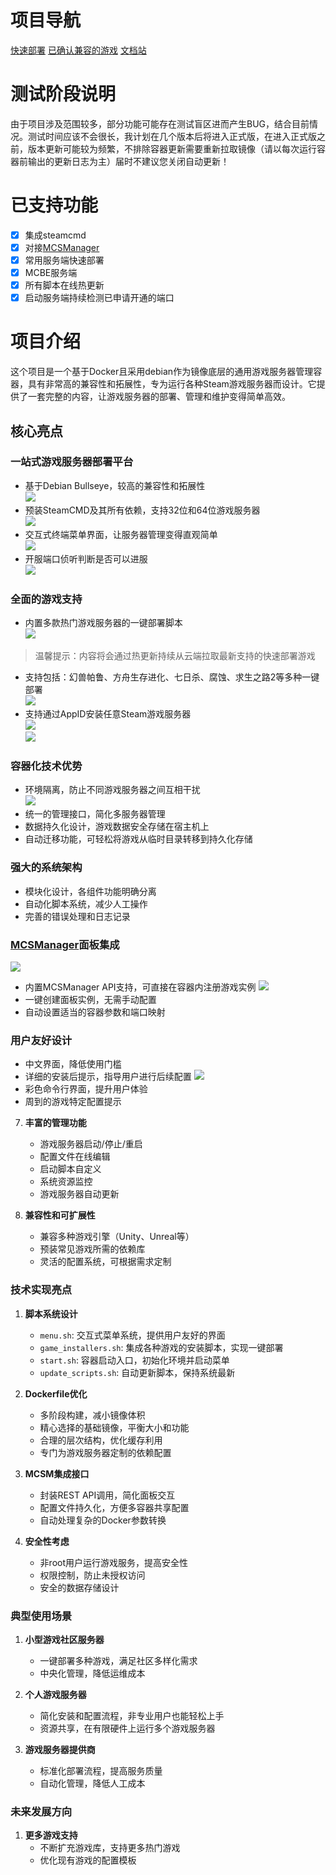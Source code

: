 # 项目导航
   [快速部署](https://github.com/yxsj245/gameserver_container/blob/main/%E5%BF%AB%E9%80%9F%E5%85%A5%E9%97%A8.md)
   [已确认兼容的游戏](https://github.com/yxsj245/gameserver_container/blob/main/已确认兼容的游戏.md)
   [文档站](http://blogpage.xiaozhuhouses.asia/html4/index.html#/)

# 测试阶段说明
由于项目涉及范围较多，部分功能可能存在测试盲区进而产生BUG，结合目前情况。测试时间应该不会很长，我计划在几个版本后将进入正式版，在进入正式版之前，版本更新可能较为频繁，不排除容器更新需要重新拉取镜像（请以每次运行容器前输出的更新日志为主）届时不建议您关闭自动更新！

# 已支持功能
- [x] 集成steamcmd
- [x] 对接[MCSManager](https://www.mcsmanager.com/)
- [x] 常用服务端快速部署
- [x] MCBE服务端
- [x] 所有脚本在线热更新
- [x] 启动服务端持续检测已申请开通的端口

# 项目介绍

这个项目是一个基于Docker且采用debian作为镜像底层的通用游戏服务器管理容器，具有非常高的兼容性和拓展性，专为运行各种Steam游戏服务器而设计。它提供了一套完整的内容，让游戏服务器的部署、管理和维护变得简单高效。

## 核心亮点

### 一站式游戏服务器部署平台
- 基于Debian Bullseye，较高的兼容性和拓展性 \
![](https://th.bing.com/th/id/OIP.GOEUYPz3zTEbVPuOsxc1gAHaEo?rs=1&pid=ImgDetMain)
- 预装SteamCMD及其所有依赖，支持32位和64位游戏服务器 \
![](https://th.bing.com/th/id/OIP.C52cJ46FbMs9L8otALrBRwHaEK?rs=1&pid=ImgDetMain)
- 交互式终端菜单界面，让服务器管理变得直观简单 \
![](https://pic1.imgdb.cn/item/680c3ed658cb8da5c8ce146f.png)
- 开服端口侦听判断是否可以进服 \
![](https://pic1.imgdb.cn/item/680c3f9e58cb8da5c8ce14b5.png)
### 全面的游戏支持
- 内置多款热门游戏服务器的一键部署脚本 \
![](https://pic1.imgdb.cn/item/680c424658cb8da5c8ce1564.png)
> 温馨提示：内容将会通过热更新持续从云端拉取最新支持的快速部署游戏
- 支持包括：幻兽帕鲁、方舟生存进化、七日杀、腐蚀、求生之路2等多种一键部署 \
![](https://pic1.imgdb.cn/item/680c435458cb8da5c8ce15a1.png)
- 支持通过AppID安装任意Steam游戏服务器 \
![](https://pic1.imgdb.cn/item/680c43ff58cb8da5c8ce15cb.png) \
![](https://pic1.imgdb.cn/item/680c443058cb8da5c8ce15d5.png)
### 容器化技术优势
- 环境隔离，防止不同游戏服务器之间互相干扰 \
![](https://pic1.imgdb.cn/item/680c454258cb8da5c8ce161f.png)
- 统一的管理接口，简化多服务器管理
- 数据持久化设计，游戏数据安全存储在宿主机上
- 自动迁移功能，可轻松将游戏从临时目录转移到持久化存储

### 强大的系统架构
   - 模块化设计，各组件功能明确分离
   - 自动化脚本系统，减少人工操作
   - 完善的错误处理和日志记录

### [MCSManager](https://www.mcsmanager.com/)面板集成
![](https://www.mcsmanager.com/static/media/zh-console-page.04ad38056ab0c9a55c31.png)
   - 内置MCSManager API支持，可直接在容器内注册游戏实例
![](https://pic1.imgdb.cn/item/680c468258cb8da5c8ce167a.png)
   - 一键创建面板实例，无需手动配置
   - 自动设置适当的容器参数和端口映射

### 用户友好设计
   - 中文界面，降低使用门槛
   - 详细的安装后提示，指导用户进行后续配置
![](https://pic1.imgdb.cn/item/680c49cd58cb8da5c8ce179f.png)
   - 彩色命令行界面，提升用户体验
   - 周到的游戏特定配置提示

7. **丰富的管理功能**
   - 游戏服务器启动/停止/重启
   - 配置文件在线编辑
   - 启动脚本自定义
   - 系统资源监控
   - 游戏服务器自动更新

8. **兼容性和可扩展性**
   - 兼容多种游戏引擎（Unity、Unreal等）
   - 预装常见游戏所需的依赖库
   - 灵活的配置系统，可根据需求定制

### 技术实现亮点

1. **脚本系统设计**
   - `menu.sh`: 交互式菜单系统，提供用户友好的界面
   - `game_installers.sh`: 集成各种游戏的安装脚本，实现一键部署
   - `start.sh`: 容器启动入口，初始化环境并启动菜单
   - `update_scripts.sh`: 自动更新脚本，保持系统最新

2. **Dockerfile优化**
   - 多阶段构建，减小镜像体积
   - 精心选择的基础镜像，平衡大小和功能
   - 合理的层次结构，优化缓存利用
   - 专门为游戏服务器定制的依赖配置

3. **MCSM集成接口**
   - 封装REST API调用，简化面板交互
   - 配置文件持久化，方便多容器共享配置
   - 自动处理复杂的Docker参数转换

4. **安全性考虑**
   - 非root用户运行游戏服务，提高安全性
   - 权限控制，防止未授权访问
   - 安全的数据存储设计

### 典型使用场景

1. **小型游戏社区服务器**
   - 一键部署多种游戏，满足社区多样化需求
   - 中央化管理，降低运维成本

2. **个人游戏服务器**
   - 简化安装和配置流程，非专业用户也能轻松上手
   - 资源共享，在有限硬件上运行多个游戏服务器

3. **游戏服务器提供商**
   - 标准化部署流程，提高服务质量
   - 自动化管理，降低人工成本

### 未来发展方向

1. **更多游戏支持**
   - 不断扩充游戏库，支持更多热门游戏
   - 优化现有游戏的配置模板

